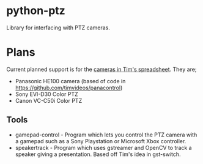 # python-ptz
Library for interfacing with PTZ cameras.

# Plans

Current planned support is for the [cameras in Tim's spreadsheet](https://docs.google.com/spreadsheets/d/1_thcxt4IhPswIQrtRejGuzMgHnP04VAe19cn0MqEK1Q/edit#gid=804238177). They are;

 * Panasonic HE100 camera (based of code in https://github.com/timvideos/panacontrol)
 * Sony EVI-D30 Color PTZ
 * Canon VC-C50i Color PTZ
 
 ## Tools
 
  * gamepad-control - Program which lets you control the PTZ camera with a gamepad such as a Sony Playstation or Microsoft Xbox controller.
  * speakertrack - Program which uses gstreamer and OpenCV to track a speaker giving a presentation. Based off Tim's idea in gst-switch.
